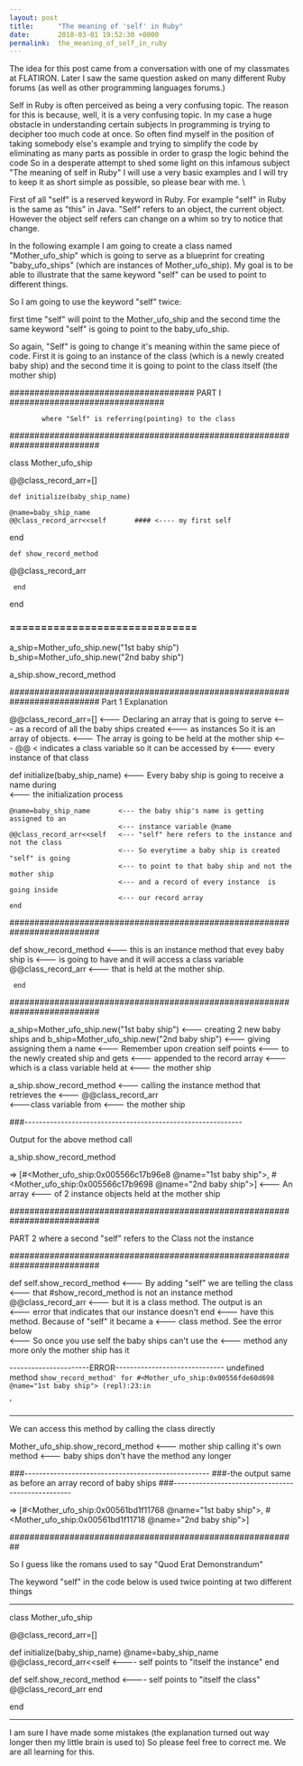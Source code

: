 ```yaml
---
layout: post
title:      "The meaning of 'self' in Ruby"
date:       2018-03-01 19:52:30 +0000
permalink:  the_meaning_of_self_in_ruby
---
```



The idea for this post came from a conversation with one of my classmates at FLATIRON. Later I saw the same question asked on many different Ruby forums (as well as other programming languages forums.) 

Self in Ruby is often perceived as being a very confusing topic. The reason for this  is because, well, it is a very confusing topic.
In my case  a huge obstacle in understanding certain subjects in programming is trying to decipher too much code at once. So often find myself in the position of taking somebody else's example and trying to simplify the code  by eliminating as many parts as possible in order to grasp the logic behind the code  So in a desperate attempt to shed some light on this infamous subject "The meaning of self in Ruby"  I will use a very basic examples and I will try to keep it as short simple as possible, so please bear with me. \

First of all "self" is a reserved keyword in Ruby.  For example "self" in Ruby is the same as "this" in Java.
"Self" refers to an object, the current object. However the object self refers can change on a whim so try to notice that change. 

In the following  example I am going to create a class named "Mother_ufo_ship" which is going to serve as 
a blueprint for creating "baby_ufo_ships" (which are instances of Mother_ufo_ship).  My goal is to be able to illustrate that the same keyword "self" can be used  to point to  different things. 

So I am going to use the keyword "self" twice: 

first time "self" will  point to the Mother_ufo_ship and 
the second time the same keyword "self" is going to point to the baby_ufo_ship. 

So again, "Self" is going to change it's meaning within the same piece of code. First it is going to an instance of the  class (which is a newly created  baby ship) and the second time it is going to point to the class itself (the mother ship)



##################################### PART I ###############################

            where "Self" is referring(pointing) to the class 
 
##########################################################################

class Mother_ufo_ship
   
  
  @@class_record_arr=[]

  
    def initialize(baby_ship_name)
    
    @name=baby_ship_name    
    @@class_record_arr<<self       #### <---- my first self
     
  end 
  
    def show_record_method
    
   @@class_record_arr 
    
     end 

end

### ==============================

a_ship=Mother_ufo_ship.new("1st baby ship")
b_ship=Mother_ufo_ship.new("2nd baby ship")

a_ship.show_record_method






##########################################################################
Part 1 Explanation 

@@class_record_arr=[]    <--- Declaring an array that is going to serve 
                         <--- as a record of all the baby ships created 
                         <--- as instances So it is an array of objects.
                         <--- The array is going to be held at the mother ship
                         <--- @@ < indicates a class variable so it can be accessed by 
                         <--- every instance of that class

def initialize(baby_ship_name) <--- Every baby ship is going to receive a name during  
                               <--- the initialization process
    
    @name=baby_ship_name       <--- the baby ship's name is getting assigned to an 
                               <--- instance variable @name
    @@class_record_arr<<self   <--- "self" here refers to the instance and not the class
                               <--- So everytime a baby ship is created "self" is going 
                               <--- to point to that baby ship and not the mother ship
                               <--- and a record of every instance  is going inside  
                               <--- our record array
    end 

##########################################################################
  
  def show_record_method     <--- this is an instance method that evey baby ship is 
                             <--- is going to have and it will access a class variable
    @@class_record_arr       <--- that is held at the mother ship.    
    
     end 

##########################################################################

a_ship=Mother_ufo_ship.new("1st baby ship") <--- creating 2 new baby ships and 
b_ship=Mother_ufo_ship.new("2nd baby ship") <--- giving assigning them a name
                                            <--- Remember upon creation self points 
                                            <--- to the newly created ship and gets
                                            <--- appended to the record array 
                                            <--- which is a class variable held at 
                                            <--- the mother ship

a_ship.show_record_method          <--- calling the instance method that retrieves the 
                                                                    <--- @@class_record_arr  
																																	  <---class variable from
                                                                    <--- the mother ship

###------------------------------------------------------------

Output for the above method call

a_ship.show_record_method 

=> [#<Mother_ufo_ship:0x005566c17b96e8 @name="1st baby ship">, #<Mother_ufo_ship:0x005566c17b9698 @name="2nd baby ship">]      <--- An array 
                                                            <--- of 2 instance objects held at the mother ship




 
##########################################################################

PART 2 where a second "self" refers to the Class not the instance

##########################################################################


 def self.show_record_method      <--- By adding "self" we are telling the class 
                                                                   <--- that #show_record_method is not an instance method
               @@class_record_arr         <--- but it is a class method. The output is an   
                                                                   <--- error that indicates that our instance doesn't 
                        end                                   <--- have this method. Because of "self" it became a
                                                                   <--- class method. See the error below   
                                                                   <--- So once you use self the baby ships can't use the 
                                                                   <--- method any more only the mother ship has it
      

----------------------ERROR------------------------------
undefined method `show_record_method' for #<Mother_ufo_ship:0x00556fde60d698 @name="1st baby ship">
(repl):23:in `<main>'

--------------------------------------------------------

We can access this method by calling the class directly 

Mother_ufo_ship.show_record_method   <--- mother ship calling it's own method
                                     <--- baby ships don't have the method any longer
																		 
###---------------------------------------------------
###-the output same as before an array record of baby ships
###--------------------------------------------------


=> [#<Mother_ufo_ship:0x00561bd1f11768 @name="1st baby ship">, #<Mother_ufo_ship:0x00561bd1f11718 @name="2nd baby ship">]

##########################################################

So I guess like the romans used to say "Quod Erat Demonstrandum" 

The keyword "self" in the code below is used twice pointing at two different things

-------------------------------------------------------
class Mother_ufo_ship
   
  
  @@class_record_arr=[]
  
  def initialize(baby_ship_name)
    @name=baby_ship_name
    @@class_record_arr<<self   <---- self points to "itself the instance"
  end 
  
  def self.show_record_method  <---- self points to "itself the class"
  @@class_record_arr 
end 

  
end 

-------------------------------------------------------


I am sure I have made some mistakes (the explanation turned out way longer then my 
little brain is used to) So please feel free to correct me. We are all learning for this.



